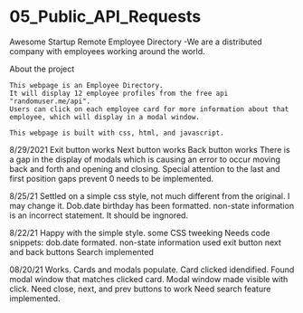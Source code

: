 # 05_Public_API_Requests
 Awesome Startup Remote Employee Directory
 -We are a distributed company with employees working around the world.

 About the project

    This webpage is an Employee Directory.
    It will display 12 employee profiles from the free api "randomuser.me/api".
    Users can click on each employee card for more information about that employee, which will display in a modal window.

    This webpage is built with css, html, and javascript. 

8/29/2021
Exit button works
Next button works
Back button works
There is a gap in the display of modals which is causing an error to occur moving back and forth and opening and closing.
Special attention to the last and first position gaps
   prevent 0 needs to be implemented.


8/25/21
Settled on a simple css style, not much different from the original. I may change it.
Dob.date birthday has been formatted.
non-state information is an incorrect statement. It should be ingnored.


8/22/21
Happy with the simple style.
some CSS tweeking
Needs code snippets: dob.date formated. non-state information used
exit button
next and back buttons
Search implemented



08/20/21
Works. Cards and modals populate.
 Card clicked idendified.
  Found modal window that matches clicked card.
   Modal window made visible with click.
Need close, next, and prev buttons to work
Need search feature implemented.
 
